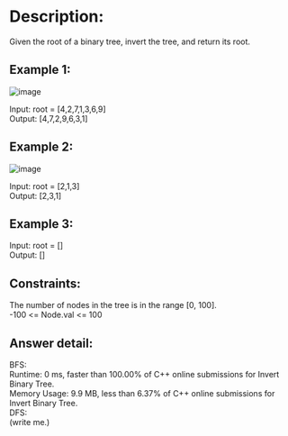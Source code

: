# Description:  
Given the root of a binary tree, invert the tree, and return its root.
  
 

## Example 1:  
![image](https://user-images.githubusercontent.com/56119216/183422508-172f1788-61e3-4ca7-8d03-5493567e3fa2.png)
  

Input: root = [4,2,7,1,3,6,9]  
Output: [4,7,2,9,6,3,1]    
## Example 2:  
![image](https://user-images.githubusercontent.com/56119216/183422544-e8b8490f-ab07-434a-bfa2-40f8b6eb9280.png)
  

Input: root = [2,1,3]  
Output: [2,3,1]    
## Example 3:  

Input: root = []  
Output: []  
 
  
## Constraints:  

The number of nodes in the tree is in the range [0, 100].  
-100 <= Node.val <= 100  

## Answer detail:  
BFS:  
Runtime: 0 ms, faster than 100.00% of C++ online submissions for Invert Binary Tree.  
Memory Usage: 9.9 MB, less than 6.37% of C++ online submissions for Invert Binary Tree.  
DFS:  
(write me.)  
